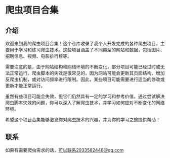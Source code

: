 # 爬虫项目合集

## 介绍
欢迎来到我的爬虫项目合集！这个仓库收录了我个人开发完成的各种爬虫项目，主要用于学习和练习爬虫技术。这些项目涵盖了不同类型的网站和数据，包括图片、招聘信息、视频、电影排行榜等。

需要注意的是，由于网站结构和网络环境的不断变化，部分项目可能已经过时或无法正常运行。爬虫脚本的失效是很常见的，因为网站可能会更新其页面结构、增加反爬虫机制，或对访问频率进行限制。因此，某些项目可能需要进行适当的修改或更新才能正常运行。

虽然有些项目可能会失效，但它们仍然具有一定的学习和参考价值。通过尝试解决爬虫脚本失效的问题，你可以深入了解爬虫技术，并学习如何应对不断变化的网络环境。

希望这个项目合集能够激发你对爬虫技术的兴趣，并为你的学习之旅提供帮助！

## 联系
如果有需要爬虫需求的话，可以联系2933582448@qq.com